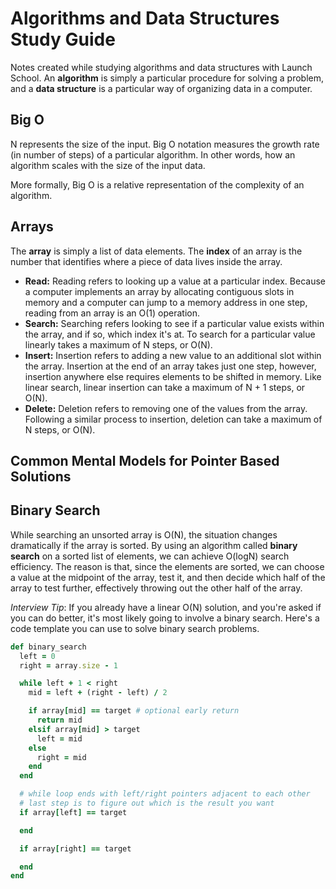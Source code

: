 Algorithms and Data Structures Study Guide
==========================================

Notes created while studying algorithms and data structures with Launch School. An **algorithm** is simply a particular procedure for solving a problem, and a **data structure** is a particular way of organizing data in a computer.

Big O
-----

N represents the size of the input. Big O notation measures the growth rate (in number of steps) of a particular algorithm. In other words, how an algorithm scales with the size of the input data.

More formally, Big O is a relative representation of the complexity of an algorithm.

Arrays
------

The **array** is simply a list of data elements. The **index** of an array is the number that identifies where a piece of data lives inside the array.

- **Read:** Reading refers to looking up a value at a particular index. Because a computer implements an array by allocating contiguous slots in memory and a computer can jump to a memory address in one step, reading from an array is an O(1) operation.
- **Search:** Searching refers looking to see if a particular value exists within the array, and if so, which index it's at. To search for a particular value linearly takes a maximum of N steps, or O(N).
- **Insert:** Insertion refers to adding a new value to an additional slot within the array. Insertion at the end of an array takes just one step, however, insertion anywhere else requires elements to be shifted in memory. Like linear search, linear insertion can take a maximum of N + 1 steps, or O(N).
- **Delete:** Deletion refers to removing one of the values from the array. Following a similar process to insertion, deletion can take a maximum of N steps, or O(N).

Common Mental Models for Pointer Based Solutions
------------------------------------------------

Binary Search
--------------

While searching an unsorted array is O(N), the situation changes dramatically if the array is sorted. By using an algorithm called **binary search** on a sorted list of elements, we can achieve O(logN) search efficiency. The reason is that, since the elements are sorted, we can choose a value at the midpoint of the array, test it, and then decide which half of the array to test further, effectively throwing out the other half of the array.  

*Interview Tip*: If you already have a linear O(N) solution, and you're asked if you can do better, it's most likely going to involve a binary search. Here's a code template you can use to solve binary search problems.

```ruby
def binary_search
  left = 0
  right = array.size - 1

  while left + 1 < right
    mid = left + (right - left) / 2

    if array[mid] == target # optional early return
      return mid
    elsif array[mid] > target
      left = mid
    else
      right = mid
    end
  end

  # while loop ends with left/right pointers adjacent to each other
  # last step is to figure out which is the result you want
  if array[left] == target

  end

  if array[right] == target

  end
end
```
